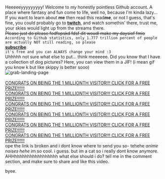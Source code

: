 Heeeeeyyyyyyyyy! Welcome to my honestly pointless Github account. A place where fantasy and fun come to life, well no, because I'm kinda lazy...<br>
If you want to learn about **me** then read this read**me**, or not I guess, that's fine, you could probably go to [__twitch__](https://www.twitch.tv/coastalskies), and watch somethin' there, trust me, your skies would light up from the streams there.<br>
~~Please just do please fodfopskd fdsf dit  woudl make my daysiof fmio~~
`According to Github statistics, only 1.777 trillion percent of people are actually NOT still reading, so please`<br>
[__subscribe__](https://www.youtube.com/simonkitty)<br>
`it's free and you can ALWAYS change your mind :3`<br>
Uhhhhh not sure what else to put... think meeeeee.
Did you know that I have a collection of dog pictures? Here, you can view them in a JIF! (i mean gif you know k but like skippy is better sooo)<br>
![grab-landing-page](https://im7.ezgif.com/tmp/ezgif-7-329699c64089.gif)<br>
<br>
[CONGRATS ON BEING THE 1 MILLIONTH VISITOR!!! CLICK FOR A FREE PRIZE!!!!!!](https://www.google.com/search?q=quite+literally+nothing&safe=active&rlz=1CAPPDO_enUS912&source=lnms&sa=X&ved=0ahUKEwiD7LCxy-rvAhWzAp0JHdlMAbAQ_AUIDigA&biw=1366&bih=665&dpr=1)<br>
[CONGRATS ON BEING THE 1 MILLIONTH VISITOR!!! CLICK FOR A FREE PRIZE!!!!!!](https://www.google.com/search?q=quite+literally+nothing&safe=active&rlz=1CAPPDO_enUS912&source=lnms&sa=X&ved=0ahUKEwiD7LCxy-rvAhWzAp0JHdlMAbAQ_AUIDigA&biw=1366&bih=665&dpr=1)<br>
[CONGRATS ON BEING THE 1 MILLIONTH VISITOR!!! CLICK FOR A FREE PRIZE!!!!!!](https://www.google.com/search?q=quite+literally+nothing&safe=active&rlz=1CAPPDO_enUS912&source=lnms&sa=X&ved=0ahUKEwiD7LCxy-rvAhWzAp0JHdlMAbAQ_AUIDigA&biw=1366&bih=665&dpr=1)<br>
[CONGRATS ON BEING THE 1 MILLIONTH VISITOR!!! CLICK FOR A FREE PRIZE!!!!!!](https://www.google.com/search?q=quite+literally+nothing&safe=active&rlz=1CAPPDO_enUS912&source=lnms&sa=X&ved=0ahUKEwiD7LCxy-rvAhWzAp0JHdlMAbAQ_AUIDigA&biw=1366&bih=665&dpr=1)<br>
[CONGRATS ON BEING THE 1 MILLIONTH VISITOR!!! CLICK FOR A FREE PRIZE!!!!!!](https://www.google.com/search?q=quite+literally+nothing&safe=active&rlz=1CAPPDO_enUS912&source=lnms&sa=X&ved=0ahUKEwiD7LCxy-rvAhWzAp0JHdlMAbAQ_AUIDigA&biw=1366&bih=665&dpr=1)<br>
[CONGRATS ON BEING THE 1 MILLIONTH VISITOR!!! CLICK FOR A FREE PRIZE!!!!!!](https://www.google.com/search?q=quite+literally+nothing&safe=active&rlz=1CAPPDO_enUS912&source=lnms&sa=X&ved=0ahUKEwiD7LCxy-rvAhWzAp0JHdlMAbAQ_AUIDigA&biw=1366&bih=665&dpr=1)<br>
ope the link is broken and i dont know where to send you so-
tehehe *anime noises hehe*
im so cool.
i guess.
but im a cat so i really dont know anymore.
AHHhhhhhhhhhhhhhhhhh
what else should i do? tell me in the comment section, and make sure to share and like this video.

byee.
